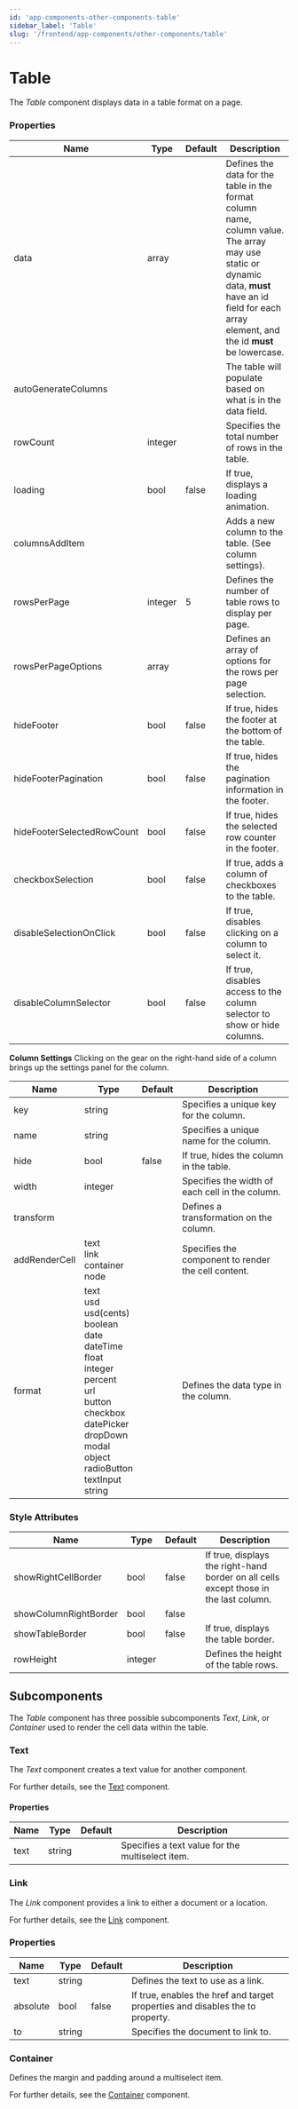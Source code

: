 ```yaml
---
id: 'app-components-other-components-table'
sidebar_label: 'Table'
slug: '/frontend/app-components/other-components/table'
---
```


# Table
The *Table* component displays data in a table format on a page.

### Properties
<table>
<thead>
<tr><th>Name</th><th>Type</th><th>Default</th><th>Description</th></tr>
</thead>
<tbody>
<tr><td>data</td><td>array</td><td></td><td>Defines the data for the table in the format column name, column value. The array may use static or dynamic data, <b>must</b> have an id field for each array element, and the id <b>must</b> be lowercase. </td></tr>
<tr><td>autoGenerateColumns</td><td></td><td></td><td>The table will populate based on what is in the data field.</td></tr>
<tr><td>rowCount</td><td>integer</td><td></td><td>Specifies the total number of rows in the table.</td></tr>
<tr><td>loading</td><td>bool</td><td>false</td><td>If true, displays a loading animation.</td></tr>
<tr><td>columnsAddItem</td><td></td><td></td><td>Adds a new column to the table. (See column settings).</td></tr>
<tr><td>rowsPerPage</td><td>integer</td><td>5</td><td>Defines the number of table rows to display per page.</td></tr>
<tr><td>rowsPerPageOptions</td><td>array</td><td></td><td>Defines an array of options for the rows per page selection.</td></tr>
<tr><td>hideFooter</td><td>bool</td><td>false</td><td>If true, hides the footer at the bottom of the table.</td></tr>
<tr><td>hideFooterPagination</td><td>bool</td><td>false</td><td>If true, hides the pagination information in the footer.</td></tr>
<tr><td>hideFooterSelectedRowCount</td><td>bool</td><td>false</td><td>If true, hides the selected row counter in the footer.</td>
<tr><td>checkboxSelection</td><td>bool</td><td>false</td><td>If true, adds a column of checkboxes to the table.</td></tr>
<tr><td>disableSelectionOnClick</td><td>bool</td><td>false</td><td>If true, disables clicking on a column to select it.</td></tr>
<tr><td>disableColumnSelector</td><td>bool</td><td>false</td><td>If true, disables access to the column selector to show or hide columns.</td></tr>
</tbody>
</table> 

**Column Settings**
Clicking on the gear on the right-hand side of a column brings up the settings panel for the column.

<table>
<thead>
<tr><th>Name</th><th>Type</th><th>Default</th><th>Description</th></tr>
</thead>
<tbody>
<tr><td>key</td><td>string</td><td></td><td>Specifies a unique key for the column.</td></tr>
<tr><td>name</td><td>string</td><td></td><td>Specifies a unique name for the column.</td></tr>
<tr><td>hide</td><td>bool</td><td>false</td><td>If true, hides the column in the table.</td></tr>
<tr><td>width</td><td>integer</td><td></td><td>Specifies the width of each cell in the column.</td></tr>
<tr><td>transform</td><td></td><td></td><td>Defines a transformation on the column.</td></tr>
<tr><td>addRenderCell</td><td>text<br/>link<br/>container<br/>node</td><td></td><td>Specifies the component to render the cell content.</td></tr>
<tr><td>format</td><td>text<br/>usd<br/>usd(cents)<br/>boolean<br/>date<br/>dateTime<br/>float<br/>integer<br/>percent<br/>url<br/>button<br/>checkbox<br/>datePicker<br/>dropDown<br/>modal<br/>object<br/>radioButton<br/>textInput<br/>string</td><td></td><td>Defines the data type in the column.</td></tr>
</tbody>
</table>

### Style Attributes
<table>
<thead>
<tr><th>Name</th><th>Type</th><th>Default</th><th>Description</th></tr>
</thead>
<tbody>
<tr><td>showRightCellBorder</td><td>bool</td><td>false</td><td>If true, displays the right-hand border on all cells except those in the last column.</td></tr>
<tr><td>showColumnRightBorder</td><td>bool</td><td>false</td><td></td></tr>
<tr><td>showTableBorder</td><td>bool</td><td>false</td><td>If true, displays the table border.</td></tr>
<tr><td>rowHeight</td><td>integer</td><td></td><td>Defines the height of the table rows.</td></tr>
</tbody>
</table> 

## Subcomponents
The *Table* component has three possible subcomponents *Text*, *Link*,  or *Container* used to render the cell data within the table.

### Text
The *Text* component creates a text value for another component.

For further details, see the [Text](./app-components-other-components-text) component.

#### Properties
<table>
<thead>
<tr><th>Name</th><th>Type</th><th>Default</th><th>Description</th></tr>
</thead>
<tbody>
<tr><td>text</td><td>string</td><td></td><td>Specifies a text value for the multiselect item.</td></tr>
</tbody>
</table> 

### Link
The *Link* component provides a link to either a document or a location.

For further details, see the [Link](./app-components-other-components-link) component.

### Properties
<table>
<thead>
<tr><th>Name</th><th>Type</th><th>Default</th><th>Description</th></tr>
</thead>
<tbody>
<tr><td>text</td><td>string</td><td></td><td>Defines the text to use as a link.</td></tr>
<tr><td>absolute</td><td>bool</td><td>false</td><td>If true, enables the href and target properties and disables the to property.</td></tr>
<tr><td>to</td><td>string</td><td></td><td>Specifies the document to link to.</td></tr>
</tbody>
</table>

### Container
Defines the margin and padding around a multiselect item.

For further details, see the [Container](./app-components-layout-components-container) component.